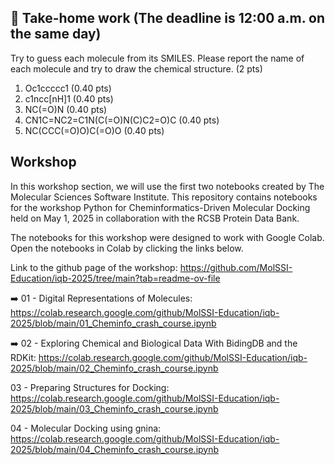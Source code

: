 ## 📝 Take-home work (The deadline is 12:00 a.m. on the same day)

Try to guess each molecule from its SMILES. Please report the name of each molecule and try to draw the chemical structure. (2 pts)

1) Oc1ccccc1 (0.40 pts)
2) c1ncc[nH]1 (0.40 pts)
3) NC(=O)N (0.40 pts)
4) CN1C=NC2=C1N(C(=O)N(C)C2=O)C (0.40 pts)
5) NC(CCC(=O)O)C(=O)O (0.40 pts)


## Workshop

In this workshop section, we will use the first two notebooks created by The Molecular Sciences Software Institute. This repository contains notebooks for the workshop Python for Cheminformatics-Driven Molecular Docking held on May 1, 2025 in collaboration with the RCSB Protein Data Bank.

The notebooks for this workshop were designed to work with Google Colab. Open the notebooks in Colab by clicking the links below.

Link to the github page of the workshop: https://github.com/MolSSI-Education/iqb-2025/tree/main?tab=readme-ov-file

➡️ 01 - Digital Representations of Molecules: https://colab.research.google.com/github/MolSSI-Education/iqb-2025/blob/main/01_Cheminfo_crash_course.ipynb

➡️ 02 - Exploring Chemical and Biological Data With BidingDB and the RDKit: https://colab.research.google.com/github/MolSSI-Education/iqb-2025/blob/main/02_Cheminfo_crash_course.ipynb

03 - Preparing Structures for Docking: https://colab.research.google.com/github/MolSSI-Education/iqb-2025/blob/main/03_Cheminfo_crash_course.ipynb

04 - Molecular Docking using gnina: https://colab.research.google.com/github/MolSSI-Education/iqb-2025/blob/main/04_Cheminfo_crash_course.ipynb
